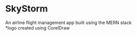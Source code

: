 # SkyStorm
An airline flight management app built using the MERN stack  
*logo created using CorelDraw

